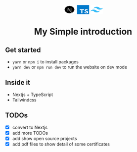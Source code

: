 <p align="center">
<img align="center" alt="Nextjs" height="30" width="40" src="https://github.com/Arikato111/Arikato111/raw/main/icons/nextjs-original.svg">
<img align="center" alt="Typescript" height="30" width="40" src="https://github.com/Arikato111/Arikato111/raw/main/icons/typescript-original.svg">
  <img align="center" alt="Svelte" height="30" width="40" src="https://github.com/devicons/devicon/raw/master/icons/tailwindcss/tailwindcss-plain.svg">
</p>

# <p align="center">My Simple introduction</p>

## Get started

- `yarn` or `npm i` to install packages
- `yarn dev` or `npm run dev` to run the website on dev mode

## Inside it

- Nextjs + TypeScript
- Tailwindcss

## TODOs

- [x] convert to Nextjs
- [x] add more TODOs
- [x] add show open source projects
- [x] add pdf files to show detail of some certificates